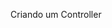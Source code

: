 Criando um Controller 
<!-- tudo aqui nessa modulo parece ser muito introdutório não sei quando devo pular :/ -->




